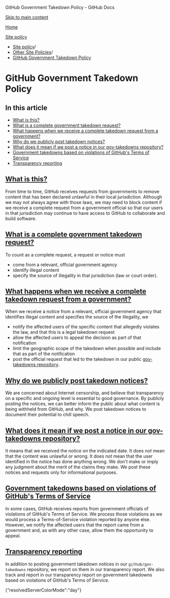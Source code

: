 GitHub Government Takedown Policy - GitHub Docs

[Skip to main content](#main-content)

[Home](/ja)

[Site policy](/ja/site-policy)

* [Site policy](/ja/site-policy)/
* [Other Site Policies](/ja/site-policy/other-site-policies)/
* [GitHub Government Takedown Policy](/ja/site-policy/other-site-policies/github-government-takedown-policy)

GitHub Government Takedown Policy
==========

In this article
----------

* [What is this?](#what-is-this)
* [What is a complete government takedown request?](#what-is-a-complete-government-takedown-request)
* [What happens when we receive a complete takedown request from a government?](#what-happens-when-we-receive-a-complete-takedown-request-from-a-government)
* [Why do we publicly post takedown notices?](#why-do-we-publicly-post-takedown-notices)
* [What does it mean if we post a notice in our gov-takedowns repository?](#what-does-it-mean-if-we-post-a-notice-in-our-gov-takedowns-repository)
* [Government takedowns based on violations of GitHub's Terms of Service](#government-takedowns-based-on-violations-of-githubs-terms-of-service)
* [Transparency reporting](#transparency-reporting)

[What is this?](#what-is-this)
----------

From time to time, GitHub receives requests from governments to remove content that has been declared unlawful in their local jurisdiction. Although we may not always agree with those laws, we may need to block content if we receive a complete request from a government official so that our users in that jurisdiction may continue to have access to GitHub to collaborate and build software.

[What is a complete government takedown request?](#what-is-a-complete-government-takedown-request)
----------

To count as a complete request, a request or notice must

* come from a relevant, official government agency
* identify illegal content
* specify the source of illegality in that jurisdiction (law or court order).

[What happens when we receive a complete takedown request from a government?](#what-happens-when-we-receive-a-complete-takedown-request-from-a-government)
----------

When we receive a notice from a relevant, official government agency that identifies illegal content and specifies the source of the illegality, we

* notify the affected users of the specific content that allegedly violates the law, and that this is a legal takedown request
* allow the affected users to appeal the decision as part of that notification
* limit the geographic scope of the takedown when possible and include that as part of the notification
* post the official request that led to the takedown in our public [gov-takedowns repository](https://github.com/github/gov-takedowns).

[Why do we publicly post takedown notices?](#why-do-we-publicly-post-takedown-notices)
----------

We are concerned about Internet censorship, and believe that transparency on a specific and ongoing level is essential to good governance. By publicly posting the notices, we can better inform the public about what content is being withheld from GitHub, and why. We post takedown notices to document their potential to chill speech.

[What does it mean if we post a notice in our gov-takedowns repository?](#what-does-it-mean-if-we-post-a-notice-in-our-gov-takedowns-repository)
----------

It means that we received the notice on the indicated date. It does *not* mean that the content was unlawful or wrong. It does *not* mean that the user identified in the notice has done anything wrong. We don't make or imply any judgment about the merit of the claims they make. We post these notices and requests only for informational purposes.

[Government takedowns based on violations of GitHub's Terms of Service](#government-takedowns-based-on-violations-of-githubs-terms-of-service)
----------

In some cases, GitHub receives reports from government officials of violations of GitHub's Terms of Service. We process those violations as we would process a Terms-of-Service violation reported by anyone else. However, we notify the affected users that the report came from a government and, as with any other case, allow them the opportunity to appeal.

[Transparency reporting](#transparency-reporting)
----------

In addition to posting government takedown notices in our `github/gov-takedowns` repository, we report on them in our transparency report. We also track and report in our transparency report on government takedowns based on violations of GitHub's Terms of Service.

{"resolvedServerColorMode":"day"}

